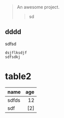  

> An awesome project.
>> sd

dddd
--
sdfsd

```test
dsjflksdjf
sdfsdkj
```
# table2
name|age
-|-:
sdfds|12
sdf|\[2\]
 
